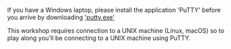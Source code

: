 If you have a Windows laptop, please install the application 'PuTTY' before you arrive by downloading ['putty.exe'](http://www.chiark.greenend.org.uk/~sgtatham/putty/download.html)

This workshop requires connection to a UNIX machine (Linux, macOS) so to play along you'll be connecting to a UNIX machine using PuTTY.